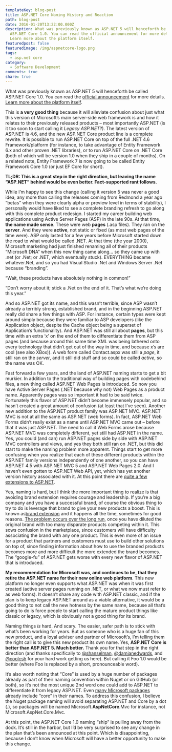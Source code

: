 ```yaml
---
templateKey: blog-post
title: ASP.NET Core Naming History and Reaction
path: blog-post
date: 2016-01-20T13:22:00.000Z
description: What was previously known as ASP.NET 5 will henceforth be called
  ASP.NET Core 1.0. You can read the official announcement for more details.
  Learn more about the platform itself.
featuredpost: false
featuredimage: /img/aspnetcore-logo.png
tags:
  - asp.net core
category:
  - Software Development
comments: true
share: true
---
```

What was previously known as ASP.NET 5 will henceforth be called ASP.NET Core 1.0. You can read the [official announcement](http://www.hanselman.com/blog/ASPNET5IsDeadIntroducingASPNETCore10AndNETCore10.aspx) for more details. [Learn more about the platform itself](https://docs.asp.net/).

This is **a very good thing** because it will alleviate confusion about just what this version of Microsoft’s main server-side web framework is and how it relates to their previously released products – most importantly ASP.NET (is it too soon to start calling it *Legacy ASP.NET*?). The latest version of ASP.NET is 4.6, and the new ASP.NET Core product line is a complete rewrite. It is possible to run ASP.NET Core on top of the full .NET 4.6 Framework/platform (for instance, to take advantage of Entity Framework 6.x and other proven .NET libraries), or to run ASP.NET Core on .NET Core (both of which will be version 1.0 when they ship in a couple of months). On a related note, Entity Framework 7 is now going to be called Entity Framework Core 1.0 (or just EF Core for short).

**TL;DR: This is a great step in the right direction, but leaving the name “ASP.NET” behind would be even better. Fact-supported rant follows.**

While I’m happy to see this change (calling it version 5 was never a good idea, any more than calling the releases coming from Redmond a year ago “betas” when they were clearly alpha or preview level in terms of stability), I personally would have liked to see a complete branding refresh to go along with this complete product redesign. I started my career building web applications using Active Server Pages (ASP) in the late 90s. At that time, **the name made sense**. These were web **pages** (.asp files). They ran on the **server**. And they were **active**, not static or fixed (as most web pages of the time were). ASP only lasted for a few years before Microsoft started down the road to what would be called .NET. At that time (the year 2000), Microsoft marketing had just finished renaming all of their products “Microsoft DNA” when this new thing came along… so they came up with .net (or .Net; or .NET, which eventually stuck). EVERYTHING became whatever.Net, and so you had Visual Studio .Net and Windows Server .Net because “branding”.

“Wait, these products have absolutely nothing in common!”

“Don’t worry about it; stick a .Net on the end of it. That’s what we’re doing this year.”

And so ASP.NET got its name, and this wasn’t terrible, since ASP wasn’t already a terribly strong, established brand, and in the beginning ASP.NET really did share a few things with ASP. For instance, certain types were kept around simply because they were familiar to ASP developers (like the Application object, despite the Cache object being a superset of Application’s functionality). And ASP.NET was still all about **pages**, but this time with an extra ‘x’ on the end of them to differentiate them from ASP pages (and because around this same time XML was being lathered onto every technology that didn’t get out of the way in time, and because x’s are cool (see also XBox)). A web form called Contact.aspx was still a *page*, it still ran on the *server*, and it still did stuff and so could be called *active*, so the name was OK.

Fast forward a few years, and the land of ASP.NET naming starts to get a bit murkier. In addition to the traditional way of building pages with codebehind files, a new thing called ASP.NET Web Pages is introduced. So now you have Active Server Pages (.NET because why not) Web Pages as a product name. Apparently pages was so important it had to be said twice. Fortunately this flavor of ASP.NET didn’t become immensely popular, and so hasn’t created a great amount of confusion (at least that I’ve seen). Another new addition to the ASP.NET product family was ASP.NET MVC. ASP.NET MVC is not at all the same as ASP.NET (web forms). In fact, ASP.NET Web Forms didn’t really exist as a name until ASP.NET MVC came out – before that it was just ASP.NET. The need to call it Web Forms arose because ASP.NET MVC was completely different, yet still had ASP.NET in the name. Yes, you could (and can) run ASP.NET pages side by side with ASP.NET MVC controllers and views, and yes they both still ran on .NET, but this did start to make the naming problem more apparent. Things start to get more confusing when you realize that each of these different products within the ASP.NET family versions independently of one another, so you can have ASP.NET 4.5 with ASP.NET MVC 5 and ASP.NET Web Pages 2.0. And I haven’t even gotten to ASP.NET Web API, yet, which has yet another version history associated with it. At this point there are [quite a few extensions to ASP.NET](https://en.wikipedia.org/wiki/ASP.NET#Extension).

Yes, naming is hard, but I think the more important thing to realize is that avoiding brand extension requires courage and leadership. If you’re a big company and you have a successful brand, of course the obvious thing to try to do is leverage that brand to give your new products a boost. This is known as[brand extension](https://en.wikipedia.org/wiki/Brand_extension) and it happens all the time, sometimes for good reasons. [The problem occurs over the long run](http://adage.com/article/al-ries/ries-line-extensions-brand/138797/), once you have diluted the original brand with too many disparate products competing within it. This sows confusion in the marketplace, since customers will have difficulty associating the brand with any one product. This is even more of an issue for a product that partners and customers must use to build other solutions on top of, since finding information about how to use the branded products becomes more and more difficult the more extended the brand becomes. The “google-fu” of ASP.NET gets worse with every new flavor of ASP.NET that is introduced.

**My recommendation for Microsoft was, and continues to be, that they retire the ASP.NET name for their new online web platform**. This new platform no longer even supports what ASP.NET was when it was first created (active server pages running on .NET, or what we now must refer to as web forms). It doesn’t share any code with ASP.NET classic, and if the plan is to keep legacy ASP.NET around as a viable alternative, it would be a good thing to not call the new hotness by the same name, because all that’s going to do is force people to start calling the mature product things like classic or legacy, which is obviously not a good thing for its brand.

Naming things *is* hard. And scary. The easier, safer path is to stick with what’s been working for years. But as someone who is a huge fan of this new product, and a loyal adviser and partner of Microsoft’s, I’m telling them the right call is to give this new product its own name. Yes, **ASP.NET Core is better than ASP.NET 5. Much better.** Thank you for that step in the right direction (and thanks specifically to [@shanselman](https://twitter.com/shanselman), [@damianedwards](https://twitter.com/damianedwards), and [@coolcsh](https://twitter.com/coolcsh) for your hard work getting us here). But calling it Foo 1.0 would be better (where Foo is replaced by a short, pronounceable word).

It’s also worth noting that “Core” is used by a huge number of packages already as part of their naming convention within Nuget or on GitHub (or both), so it’s not the most unique 2nd word one could add to ASP.NET to differentiate it from legacy ASP.NET. Even [many Microsoft packages](https://www.nuget.org/packages?q=microsoft+core) already include “core” in their names. To address this confusion, I believe the Nuget package naming will avoid separating ASP.NET and Core by a dot (.), so packages will be named Microsoft.**AspNetCore**.Mvc for instance, not Microsoft.AspNet.Core.Mvc.

At this point, the ASP.NET Core 1.0 naming “ship” is pulling away from the dock. It’s still in the harbor, but I’d be very surprised to see any change in the plan that’s been announced at this point. Which is disappointing, because I don’t know when Microsoft will have a better opportunity to make this change.